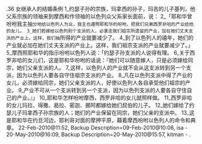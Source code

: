 .36 
女继承人的结婚条例 
1_约瑟子孙的宗族，玛拿西的孙子，玛吉的儿子基列，他父系宗族的领袖来到摩西和作领袖的以色列众父系家长面前，说： 2_「耶和华曾吩咐我主抽`分地给以色列人为业，我主也遵照耶和华的吩咐，把我们兄弟西罗非哈的产业给他的女儿。 3_她们若嫁给以色列别个支派的人，必拿走我们祖宗所遗留的产业，加在她们丈夫支派的产业上。这样，我们抽`所得的产业就要减少了。 4_到了以色列人的禧年，她们的产业就必加在她们丈夫支派的产业上。这样，我们祖宗支派的产业就要减少了。」 
5_摩西照耶和华的指示吩咐以色列人说：「约瑟子孙支派的人说得有理。 6_关于西罗非哈的女儿们，这是耶和华吩咐的话说：『她们可以随意嫁人，只是必须嫁给同宗，她们父亲支派的人。 7_这样，以色列人的产业就不会从这支派转到另一个支派，因为以色列人要各自守住祖宗支派的产业。 8_凡在以色列支派中得了产业的女儿，必须嫁给同宗，她们父亲支派的人，好使以色列人各自承受他们祖宗的产业。 9_产业不可从一个支派转到另一个支派，因为以色列支派的人要各自守住自己的产业。』」 
10_耶和华怎样吩咐摩西，西罗非哈的女儿就照样做。 11_西罗非哈的女儿玛拉、得撒、曷拉、密迦、挪阿都嫁给她们叔伯的儿子。 12_她们嫁给了约瑟儿子玛拿西子孙宗族的人；她们的产业保留在同宗，她们父亲的支派中。 13_这是耶和华在约旦河边，耶利哥对面的摩押平原，藉着摩西吩咐以色列人的命令和典章。 
22-Feb-2010@11:52, Backup Description=09-Feb-2010@10:06, isa - 
20-May-2010@16:09, Backup Description=20-May-2010@15:57, kitman - 
.